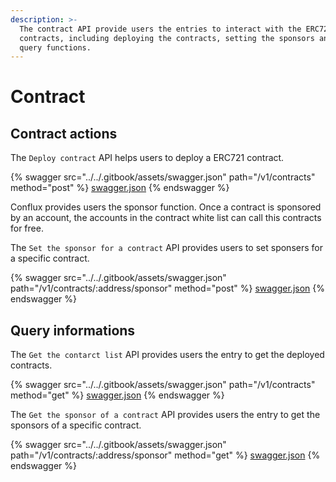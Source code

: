 ```yaml
---
description: >-
  The contract API provide users the entries to interact with the ERC721
  contracts, including deploying the contracts, setting the sponsors and other
  query functions.
---
```


# Contract

## Contract actions

The `Deploy contract` API helps users to deploy a ERC721 contract.

{% swagger src="../../.gitbook/assets/swagger.json" path="/v1/contracts" method="post" %}
[swagger.json](../../.gitbook/assets/swagger.json)
{% endswagger %}

Conflux provides users the sponsor function. Once a contract is sponsored by an account, the accounts in the contract white list can call this contracts for free.&#x20;

The `Set the sponsor for a contract` API provides users to set sponsers for a specific contract.

{% swagger src="../../.gitbook/assets/swagger.json" path="/v1/contracts/:address/sponsor" method="post" %}
[swagger.json](../../.gitbook/assets/swagger.json)
{% endswagger %}

## Query informations

The `Get the contarct list` API provides users the entry to get the deployed contracts.

{% swagger src="../../.gitbook/assets/swagger.json" path="/v1/contracts" method="get" %}
[swagger.json](../../.gitbook/assets/swagger.json)
{% endswagger %}

The `Get the sponsor of a contract` API provides users the entry to get the sponsors of a specific contract.&#x20;

{% swagger src="../../.gitbook/assets/swagger.json" path="/v1/contracts/:address/sponsor" method="get" %}
[swagger.json](../../.gitbook/assets/swagger.json)
{% endswagger %}
